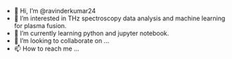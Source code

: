 - 👋 Hi, I’m @ravinderkumar24
- 👀 I’m interested in THz spectroscopy data analysis and machine learning for plasma fusion.
- 🌱 I’m currently learning python and jupyter notebook.
- 💞️ I’m looking to collaborate on ...
- 📫 How to reach me ...

<!---
ravinderkumar24/ravinderkumar24 is a ✨ special ✨ repository because its `README.md` (this file) appears on your GitHub profile.
You can click the Preview link to take a look at your changes.
--->
